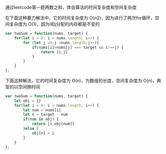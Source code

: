 通过leetcode第一题两数之和，体会算法的时间复杂度和空间复杂度

在下面这种暴力解法中，它的时间复杂度为 O(n2)，因为进行了两次for循环，空间复杂度为 O(1)，因为i和j分配的内存都是不变的

```js
var twoSum = function(nums, target) {
    for(let i = 0; i < nums.length; i++) {
        for (let j =0;j <nums.length;j++){
            if(nums[i]+nums[j] === target && i!==j) {
                return [i,j]
            }
        }
    }
};
```

下面这种解法，它的时间复杂度为 O(n)，为数组的长度，空间复杂度为 O(n)，典型的以空间换时间

```js
var twoSum = function(nums, target) {
    let obj = {}
    for(let i = 0; i < nums.length; i++) {
        let num = nums[i]
        let n = target - num
        if(num in obj) {
            return [i,obj[num]]
        }else {
            obj[n] = i
        }
    }
};
```